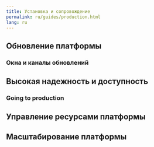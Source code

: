 ```yaml
---
title: Установка и сопровождение
permalink: ru/guides/production.html
lang: ru
---
```


## Обновление платформы
### Окна и каналы обновлений
## Высокая надежность и доступность
### Going to production
## Управление ресурсами платформы
## Масштабирование платформы
